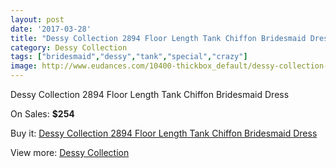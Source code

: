 ```yaml
---
layout: post
date: '2017-03-28'
title: "Dessy Collection 2894 Floor Length Tank Chiffon Bridesmaid Dress"
category: Dessy Collection
tags: ["bridesmaid","dessy","tank","special","crazy"]
image: http://www.eudances.com/10400-thickbox_default/dessy-collection-2894-floor-length-tank-chiffon-bridesmaid-dress.jpg
---
```

Dessy Collection 2894 Floor Length Tank Chiffon Bridesmaid Dress

On Sales: **$254**
<a href="https://www.eudances.com/en/dessy-collection/3387-dessy-collection-2894-floor-length-tank-chiffon-bridesmaid-dress.html"><amp-img layout="responsive" width="600" height="600" src="//www.eudances.com/10400-thickbox_default/dessy-collection-2894-floor-length-tank-chiffon-bridesmaid-dress.jpg" alt="Dessy Collection 2894 Floor Length Tank Chiffon Bridesmaid Dress 0" /></a>
<a href="https://www.eudances.com/en/dessy-collection/3387-dessy-collection-2894-floor-length-tank-chiffon-bridesmaid-dress.html"><amp-img layout="responsive" width="600" height="600" src="//www.eudances.com/10403-thickbox_default/dessy-collection-2894-floor-length-tank-chiffon-bridesmaid-dress.jpg" alt="Dessy Collection 2894 Floor Length Tank Chiffon Bridesmaid Dress 1" /></a>
<a href="https://www.eudances.com/en/dessy-collection/3387-dessy-collection-2894-floor-length-tank-chiffon-bridesmaid-dress.html"><amp-img layout="responsive" width="600" height="600" src="//www.eudances.com/10402-thickbox_default/dessy-collection-2894-floor-length-tank-chiffon-bridesmaid-dress.jpg" alt="Dessy Collection 2894 Floor Length Tank Chiffon Bridesmaid Dress 2" /></a>
<a href="https://www.eudances.com/en/dessy-collection/3387-dessy-collection-2894-floor-length-tank-chiffon-bridesmaid-dress.html"><amp-img layout="responsive" width="600" height="600" src="//www.eudances.com/10401-thickbox_default/dessy-collection-2894-floor-length-tank-chiffon-bridesmaid-dress.jpg" alt="Dessy Collection 2894 Floor Length Tank Chiffon Bridesmaid Dress 3" /></a>

Buy it: [Dessy Collection 2894 Floor Length Tank Chiffon Bridesmaid Dress](https://www.eudances.com/en/dessy-collection/3387-dessy-collection-2894-floor-length-tank-chiffon-bridesmaid-dress.html "Dessy Collection 2894 Floor Length Tank Chiffon Bridesmaid Dress")

View more: [Dessy Collection](https://www.eudances.com/en/60-Dessy-Collection "Dessy Collection")
